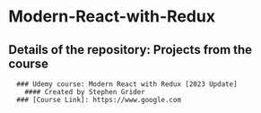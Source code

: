 # Modern-React-with-Redux
  ## Details of the repository: Projects from the course
      ### Udemy course: Modern React with Redux [2023 Update]
        #### Created by Stephen Grider
      ### [Course Link]: https://www.google.com
